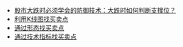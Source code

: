 * [股市大跌时必须学会的防御技术：大跌时如何判断支撑位？](https://www.youtube.com/watch?v=Z-g_T4_BmNk&list=PLlARI-1H0jrcTGaXADyz98P01XTsCnYit&index=58)
* [利用K线图找买卖点](https://weread.qq.com/web/reader/0b8326e0717d2e8c0b8ab95k1f032c402131f0e3dad99f3)
* [通过形态找买卖点](https://weread.qq.com/web/reader/0b8326e0717d2e8c0b8ab95k37632cd021737693cfc7149)
* [通过技术指标找买卖点](https://weread.qq.com/web/reader/0b8326e0717d2e8c0b8ab95k02e32f0021b02e74f10ece8)
